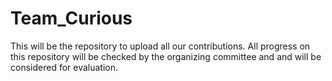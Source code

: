 # Team_Curious
This will be the repository to upload all our contributions.
All progress on this repository will be checked by the organizing committee and 
and will be considered for evaluation.
